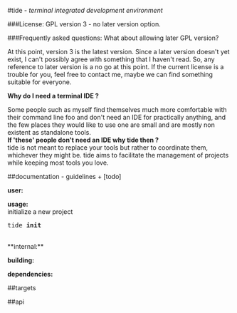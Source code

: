 #tide - _terminal integrated development environment_

###License: GPL version 3 - no later version option.

###Frequently asked questions:
What about allowing later GPL version? 

At this point, version 3 is the latest version.
Since a later version doesn't yet exist, I can't possibly agree with something that I haven't read. So, any reference to later version is a no go at this point. If the current license is a trouble for you, feel free to contact me, maybe we can find something suitable for everyone.

**Why do I need a terminal IDE ?**

Some people such as myself find themselves much more comfortable with their command line foo and don't need an IDE for practically anything, and the few places they would like to use one are small and are mostly non existent as standalone tools.
<br>
**If 'these' people don't need an IDE why tide then ?**
<br/>
tide is not meant to replace your tools but rather to coordinate them, whichever they might be. tide aims to facilitate the management of projects while keeping most tools you love.

##documentation - guidelines + [todo]

**user:**
<br/>

**usage:**<br/>
initialize a new project
<pre>
tide <b>init</b>
</pre>

<br/>
**internal:**
<br/>


**building:**
<br/>

**dependencies:**
<br/>

##targets

##api
